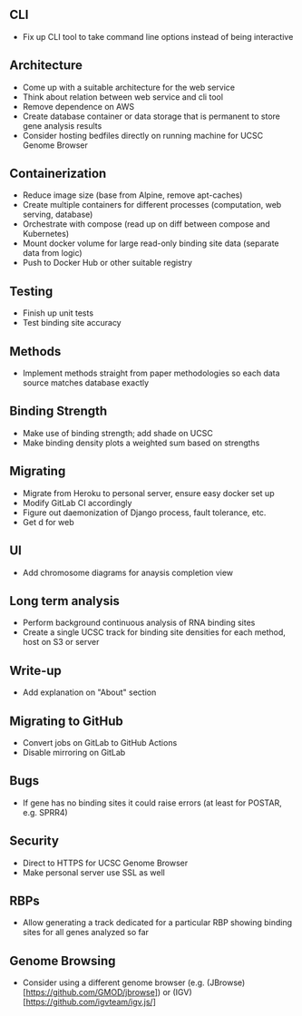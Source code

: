 ## CLI
 - Fix up CLI tool to take command line options instead of being interactive

## Architecture
 - Come up with a suitable architecture for the web service
 - Think about relation between web service and cli tool
 - Remove dependence on AWS
 - Create database container or data storage that is permanent to store
   gene analysis results
 - Consider hosting bedfiles directly on running machine for UCSC Genome
   Browser

## Containerization
 - Reduce image size (base from Alpine, remove apt-caches)
 - Create multiple containers for different processes (computation, web
   serving, database)
 - Orchestrate with compose (read up on diff between compose and Kubernetes)
 - Mount docker volume for large read-only binding site data (separate data
   from logic)
 - Push to Docker Hub or other suitable registry

## Testing
 - Finish up unit tests
 - Test binding site accuracy

## Methods
 - Implement methods straight from paper methodologies so each data source
   matches database exactly

## Binding Strength
 - Make use of binding strength; add shade on UCSC
 - Make binding density plots a weighted sum based on strengths

## Migrating
 - Migrate from Heroku to personal server, ensure easy docker set up
 - Modify GitLab CI accordingly
 - Figure out daemonization of Django process, fault tolerance, etc.
 - Get d for web

## UI
 - Add chromosome diagrams for anaysis completion view

## Long term analysis
 - Perform background continuous analysis of RNA binding sites
 - Create a single UCSC track for binding site densities for each method,
   host on S3 or server

## Write-up
 - Add explanation on "About" section

## Migrating to GitHub
 - Convert jobs on GitLab to GitHub Actions
 - Disable mirroring on GitLab

## Bugs
 - If gene has no binding sites it could raise errors (at least for POSTAR,
   e.g. SPRR4)

## Security
 - Direct to HTTPS for UCSC Genome Browser
 - Make personal server use SSL as well

## RBPs
 - Allow generating a track dedicated for a particular RBP showing binding
   sites for all genes analyzed so far

## Genome Browsing
 - Consider using a different genome browser (e.g.
   (JBrowse)[https://github.com/GMOD/jbrowse]) or
   (IGV)[https://github.com/igvteam/igv.js/]
